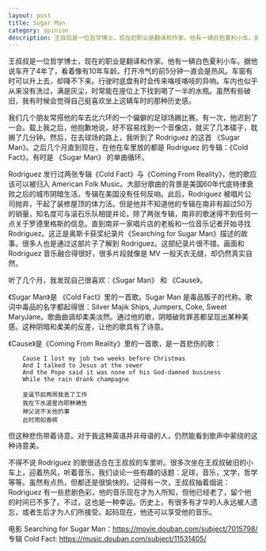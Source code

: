 ```yaml
---
layout: post
title: Sugar Man
category: opinion
description: 王叔叔是一位哲学博士，现在的职业是翻译和作家。他有一辆白色夏利小车。据他说车开了4年了，看着像有10年车龄。
---
```


王叔叔是一位哲学博士，现在的职业是翻译和作家。他有一辆白色夏利小车。据他说车开了4年了，看着像有10年车龄。打开冷气的前5分钟一直会是热风。车窗有时可以升上去，却降不下来。行驶时底盘有时会传来咯吱咯吱的异响。车内也似乎从来没有洗过，满是灰尘，时常能在座位上下找到喝了一半的水瓶。虽然有些破旧，我有时候会觉得自己挺喜欢坐上这辆车时的那种历史感。

我们几个朋友常搭他的车去北六环的一个偏僻的足球场踢比赛。有一次，他迟到了一会。载上我之后，他抱歉地说，好不容易找到一个音像店，就买了几本碟子，耽搁了几分钟。然后，在去球场的路上，我听到了 Rodriguez 的这首 《Sugar Man》。之后几个月直到现在，在他在车里放的都是 Rodriguez 的专辑：《Cold Fact》。有时是 《Sugar Man》 的单曲循环。

Rodriguez 发行过两张专辑《Cold Fact》与《Coming From Reality》，他的歌应该可以被归入 American Folk Music。大部分歌曲的背景是美国60年代底特律衰败之后的城市阴暗生活。专辑在美国没有任何反响。此后，Rodriguez 被唱片公司抛弃，干起了装修屋顶的体力活。但是他并不知道他的专辑在南非有超过50万的销量，知名度可与滚石乐队相提并论。除了两张专辑，南非的歌迷得不到任何一点关于罗德里格斯的信息。直到南非一家唱片店的老板和一位音乐记者开始寻找 Rodriguez。这正是奥斯卡获奖纪录片《Searching for Sugar Man》描述的故事。很多人也是通过这部片子了解到 Rodriguez。这部纪录片很不错。画面和 Rodriguez 音乐融合得很好，很多片段就像是 MV 一般天衣无缝，却仍然真实自然。

听了几个月，我发现自己很喜欢：《Sugar Man》 和 《Cause》。

《Sugar Man》是 《Cold Fact》里的一首歌。Sugar Man 是毒品贩子的代称。歌词中毒品的名字都起得很：Silver Majik Ships, Jumpers, Coke, Sweet MaryJane。歌曲曲调却柔美淡然。通过他的歌，阴暗破败罪恶都呈现出某种美感。这种阴暗和柔美的反差，让他的歌具有了诗意。

《Cause》是《Coming From Reality》里的一首歌，是一首悲伤的歌：

```
	Cause I lost my job two weeks before Christmas
	And I talked to Jesus at the sewer
	And the Pope said it was none of his God-damned business
	While the rain drank champagne

	圣诞节前两周我丢了工作
	我在下水道里向耶稣祷告
	神父说不关他的事
	此时雨如香槟

```
但这种悲伤带着诗意。对于我这种英语并非母语的人，仍然能看到歌声中萦绕的这种诗意美。

不得不说 Rodriguez 的歌很适合在王叔叔的车里听。很多次坐在王叔叔破旧的小车上，迎着热风，听着音乐，我们谈论一些有趣的话题：足球，音乐，文学，哲学等等。虽然有点热，但都还是很愉快的。记得有一次，王叔叔抽着烟说：Rodriguez 有一些悲剧色彩，他的音乐现在才为人所知，但他已经老了，留个他的时间已不多了。不过，这也是一种幸运。历史上，有很多有才华的人永远被人遗忘，或者生后才为人们所接受。起码现在，他还可以享受他的音乐。

电影 Searching for Sugar Man：https://movie.douban.com/subject/7015798/
专辑 Cold Fact: https://music.douban.com/subject/11531405/